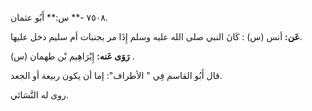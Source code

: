 ٧٥٠٨ -** س:** أَبُو عثمان.

**عَن:** أنس (س) : كَانَ النبي صلى الله عليه وسلم إِذَا مر بجنبات أم سليم دخل عليها.

**رَوَى عَنه:** إِبْرَاهِيم بْن طهمان (س) .

قال أَبُو القاسم فِي " الأطراف": إما أن يكون ربيعة أو الجعد.

روى له النَّسَائي.